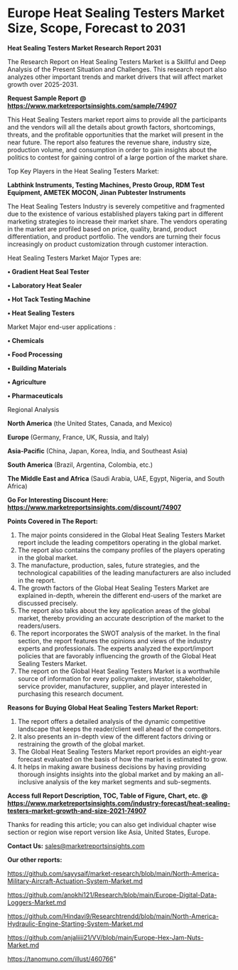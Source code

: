  # Europe Heat Sealing Testers Market Size, Scope, Forecast to 2031

<strong>Heat Sealing Testers Market Research Report 2031</strong>

The Research Report on Heat Sealing Testers Market is a Skillful and Deep Analysis of the Present Situation and Challenges. This research report also analyzes other important trends and market drivers that will affect market growth over 2025-2031.

<strong>Request Sample Report @ <a href=https://www.marketreportsinsights.com/sample/74907>https://www.marketreportsinsights.com/sample/74907</a></strong>

This Heat Sealing Testers market report aims to provide all the participants and the vendors will all the details about growth factors, shortcomings, threats, and the profitable opportunities that the market will present in the near future. The report also features the revenue share, industry size, production volume, and consumption in order to gain insights about the politics to contest for gaining control of a large portion of the market share.

Top Key Players in the Heat Sealing Testers Market:

<strong>Labthink Instruments, Testing Machines, Presto Group, RDM Test Equipment, AMETEK MOCON, Jinan Pubtester Instruments</strong>

The Heat Sealing Testers Industry is severely competitive and fragmented due to the existence of various established players taking part in different marketing strategies to increase their market share. The vendors operating in the market are profiled based on price, quality, brand, product differentiation, and product portfolio. The vendors are turning their focus increasingly on product customization through customer interaction.

Heat Sealing Testers Market Major Types are:

<strong>• Gradient Heat Seal Tester

• Laboratory Heat Sealer

• Hot Tack Testing Machine

• Heat Sealing Testers</strong>

Market Major end-user applications :

<strong>• Chemicals

• Food Processing

• Building Materials

• Agriculture

• Pharmaceuticals</strong>

Regional Analysis

</u><strong><b>North America</b></strong> (the United States, Canada, and Mexico)

<strong><b>Europe </b></strong>(Germany, France, UK, Russia, and Italy)

<strong><b>Asia-Pacific</b></strong> (China, Japan, Korea, India, and Southeast Asia)

<strong><b>South America</b></strong> (Brazil, Argentina, Colombia, etc.)

<strong><b>The Middle East and Africa</b></strong> (Saudi Arabia, UAE, Egypt, Nigeria, and South Africa)

<strong>Go For Interesting Discount Here: <a href=https://www.marketreportsinsights.com/discount/74907>https://www.marketreportsinsights.com/discount/74907</a></strong>

<strong>Points Covered in The Report:</strong>
<ol>
  <li>The major points considered in the Global Heat Sealing Testers Market report include the leading competitors operating in the global market.</li>
  <li>The report also contains the company profiles of the players operating in the global market.</li>
  <li>The manufacture, production, sales, future strategies, and the technological capabilities of the leading manufacturers are also included in the report.</li>
  <li>The growth factors of the Global Heat Sealing Testers Market are explained in-depth, wherein the different end-users of the market are discussed precisely.</li>
  <li>The report also talks about the key application areas of the global market, thereby providing an accurate description of the market to the readers/users.</li>
  <li>The report incorporates the SWOT analysis of the market. In the final section, the report features the opinions and views of the industry experts and professionals. The experts analyzed the export/import policies that are favorably influencing the growth of the Global Heat Sealing Testers Market.</li>
  <li>The report on the Global Heat Sealing Testers Market is a worthwhile source of information for every policymaker, investor, stakeholder, service provider, manufacturer, supplier, and player interested in purchasing this research document.</li>
</ol>
<strong>Reasons for Buying Global Heat Sealing Testers Market Report:</strong>

<ol>
  <li>The report offers a detailed analysis of the dynamic competitive landscape that keeps the reader/client well ahead of the competitors.</li>
  <li>It also presents an in-depth view of the different factors driving or restraining the growth of the global market.</li>
  <li>The Global Heat Sealing Testers Market report provides an eight-year forecast evaluated on the basis of how the market is estimated to grow.</li>
  <li>It helps in making aware business decisions by having providing thorough insights insights into the global market and by making an all-inclusive analysis of the key market segments and sub-segments.</li>
</ol>
<strong>Access full Report Description, TOC, Table of Figure, Chart, etc. @ <a href=https://www.marketreportsinsights.com/industry-forecast/heat-sealing-testers-market-growth-and-size-2021-74907>https://www.marketreportsinsights.com/industry-forecast/heat-sealing-testers-market-growth-and-size-2021-74907</a></strong>


Thanks for reading this article; you can also get individual chapter wise section or region wise report version like Asia, United States, Europe.

<strong>Contact Us:</strong>
sales@marketreportsinsights.com

<strong>Our other reports:</strong>

<a href=https://github.com/sayysaif/market-research/blob/main/North-America-Military-Aircraft-Actuation-System-Market.md>https://github.com/sayysaif/market-research/blob/main/North-America-Military-Aircraft-Actuation-System-Market.md</a>

<a href=https://github.com/anokhi121/Research/blob/main/Europe-Digital-Data-Loggers-Market.md>https://github.com/anokhi121/Research/blob/main/Europe-Digital-Data-Loggers-Market.md</a>

<a href=https://github.com/Hindavi9/Researchtrendd/blob/main/North-America-Hydraulic-Engine-Starting-System-Market.md>https://github.com/Hindavi9/Researchtrendd/blob/main/North-America-Hydraulic-Engine-Starting-System-Market.md</a>

<a href=https://github.com/anjaliiii21/VV/blob/main/Europe-Hex-Jam-Nuts-Market.md>https://github.com/anjaliiii21/VV/blob/main/Europe-Hex-Jam-Nuts-Market.md</a>

<a href=https://tanomuno.com/illust/460766>https://tanomuno.com/illust/460766</a>"
